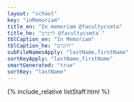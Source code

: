 ```yaml
---
layout: "school"
key: "inMemoriam"
title_en: "In memoriam @facultycsmta"
title_he: "לזיכרם @facultycsmta`"
tblCaption_en: "In Memoriam"
tblCaption_he: "לזיכרם"
subFileNamesApply: "lastName,firstName"
sortKeyApply: "lastName,firstName"
smartGenerated: "true"
sortKey: "lastName"
---
```

{% include_relative listStaff.html %}
